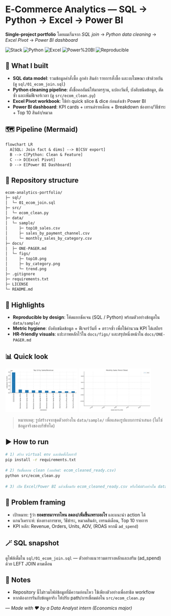 # E‑Commerce Analytics — SQL → Python → Excel → Power BI

**Single‑project portfolio**  โดยผมเริ่มจาก *SQL join* → *Python data cleaning* → *Excel Pivot* → *Power BI dashboard* 
<div align="left">
  
![Stack](https://img.shields.io/badge/SQL-analytics-blue) 
![Python](https://img.shields.io/badge/Python-pandas%2Fmatplotlib-yellow) 
![Excel](https://img.shields.io/badge/Excel-Pivot-success) 
![Power%20BI](https://img.shields.io/badge/Power%20BI-Dashboard-orange)
![Reproducible](https://img.shields.io/badge/Reproducible-Yes-brightgreen)

</div>

## 🎯 What I built
- **SQL data model**: รวมข้อมูลคำสั่งซื้อ ลูกค้า สินค้า รายการสั่งซื้อ และงบโฆษณา เข้าด้วยกัน (ดู `sql/01_ecom_join.sql`)
- **Python cleaning pipeline**: ตั้งชื่อคอลัมน์ให้มาตรฐาน, แปลงวันที่, บังคับชนิดข้อมูล, ตัดซ้ำ และเพิ่มฟีเจอร์เวลา (ดู `src/ecom_clean.py`)
- **Excel Pivot workbook**: ใช้ทำ quick slice & dice ก่อนส่งเข้า Power BI
- **Power BI dashboard**: KPI cards + เทรนด์รายเดือน + Breakdown ช่องทาง/วิธีชำระ + Top 10 สินค้า/หมวด

## 🗺️ Pipeline (Mermaid)
```mermaid
flowchart LR
  A[SQL: Join fact & dims] --> B[CSV export]
  B --> C[Python: Clean & Feature]
  C --> D[Excel Pivot]
  D --> E[Power BI Dashboard]
```

## 📁 Repository structure
```
ecom-analytics-portfolio/
├─ sql/
│  └─ 01_ecom_join.sql
├─ src/
│  └─ ecom_clean.py
├─ data/
│  └─ sample/
│     ├─ top10_sales.csv
│     ├─ sales_by_payment_channel.csv
│     └─ monthly_sales_by_category.csv
├─ docs/
│  ├─ ONE-PAGER.md
│  └─ figs/
│     ├─ top10.png
│     ├─ by_category.png
│     └─ trend.png
├─ .gitignore
├─ requirements.txt
├─ LICENSE
└─ README.md
```

## 🔎 Highlights
- **Reproducible by design**: โค้ดแยกชัดเจน (SQL / Python) พร้อมตัวอย่างข้อมูลใน `data/sample/`
- **Metric hygiene**: บังคับชนิดข้อมูล + ฟีเจอร์วันที่ + ตรวจซ้ำ เพื่อใช้คำนวณ KPI ได้เสถียร
- **HR‑friendly visuals**: แปะภาพหลักไว้ใน `docs/figs/` และสรุปหนึ่งหน้าใน `docs/ONE-PAGER.md`

## 📊 Quick look
<p align="left">
  <img src="docs/figs/top10.png" alt="Top 10" width="45%">
  <img src="docs/figs/trend.png" alt="Monthly Trend" width="45%">
</p>

> หมายเหตุ: รูปสร้างจากชุดตัวอย่างใน `data/sample/` เพื่อแสดงรูปแบบการนำเสนอ (ไม่ใช่ข้อมูลจริงของบริษัทใด)

## ▶️ How to run
```bash
# 1) สร้าง virtual env และติดตั้งไลบรารี
pip install -r requirements.txt

# 2) รันขั้นตอน clean (ผลลัพธ์: ecom_cleaned_ready.csv)
python src/ecom_clean.py

# 3) เปิด Excel/Power BI แล้วเชื่อมกับ ecom_cleaned_ready.csv หรือไฟล์ตัวอย่างใน data/sample/
```

## 🧠 Problem framing
- เป้าหมาย: รู้ว่า **ยอดขายมาจากไหน ลดลง/เพิ่มขึ้นเพราะอะไร** และแนะนำ action ได้
- แกนวิเคราะห์: ช่องทางการขาย, วิธีชำระ, หมวดสินค้า, เทรนด์เดือน, Top 10 รายการ
- KPI หลัก: Revenue, Orders, Units, AOV, (ROAS หากมี `ad_spend`)

## 🪄 SQL snapshot
ดูไฟล์เต็มใน `sql/01_ecom_join.sql` — ตัวอย่างแนวรวมตารางหลักและเสริม (ad_spend) ด้วย LEFT JOIN ตามเดือน

## 📌 Notes
- Repository นี้ไม่รวมไฟล์ข้อมูลที่มีความอ่อนไหว ใช้เพียงตัวอย่างเพื่อสาธิต workflow
- หากต้องการรันกับข้อมูลจริง ให้ปรับ path/การเชื่อมต่อใน `src/ecom_clean.py`

— _Made with ❤️ by a Data Analyst intern (Economics major)_
